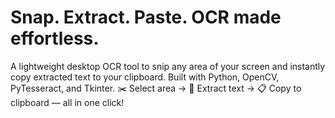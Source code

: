 # Snap. Extract. Paste. OCR made effortless.
A lightweight desktop OCR tool to snip any area of your screen and instantly copy extracted text to your clipboard. Built with Python, OpenCV, PyTesseract, and Tkinter. 
✂️ Select area → 🧠 Extract text → 📋 Copy to clipboard — all in one click!
